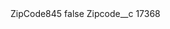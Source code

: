 <?xml version="1.0" encoding="UTF-8"?>
<CustomMetadata xmlns="http://soap.sforce.com/2006/04/metadata" xmlns:xsi="http://www.w3.org/2001/XMLSchema-instance" xmlns:xsd="http://www.w3.org/2001/XMLSchema">
    <label>ZipCode845</label>
    <protected>false</protected>
    <values>
        <field>Zipcode__c</field>
        <value xsi:type="xsd:string">17368</value>
    </values>
</CustomMetadata>
